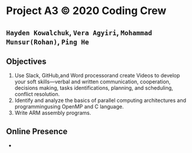 # Project A3 © 2020 Coding Crew
## `Hayden Kowalchuk`, `Vera Agyiri`, `Mohammad Munsur(Rohan)`, `Ping He`


## Objectives
1. Use Slack, GitHub,and Word processorand create Videos to develop your soft skills—verbal and written communication, cooperation, decisions making, tasks identifications, planning, and scheduling, conflict resolution.
2. Identify and analyze the basics of parallel computing architectures and programmingusing OpenMP and C language.
3. Write ARM assembly programs.

## Online Presence
- &nbsp;
  
